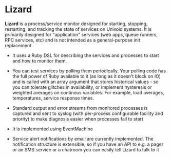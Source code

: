 # Lizard

**Lizard** is a process/service monitor designed for starting,
stopping, restarting, and tracking the state of services on Unixoid
systems. It is primarily designed for "application" services (web
apps, queue runners, RPC services, etc) and is not intended as a
general-purpose init replacement.
 
* It uses a Ruby DSL for describing the services and processes to
start and how to monitor them.

* You can test services by polling them periodically. Your polling
code has the full power of Ruby available to it (as long as it doesn't
block on IO) and is called with an array argument that stores
historical values - so you can tolerate glitches in availability, or
implement hysteresis or weighted averages on continous variables. For
example, load averages, temperatures, service response times.

* Standard output and error streams from monitored processes is captured
and sent to syslog (with per-process configurable facility and priority)
to make diagnosis easier when processes fail to start

* It is implemented using EventMachine

* Service alert notifications by email are currently implemented. The
notification structure is extensible, so if you have an API to e.g. a
pager or an SMS service or a chatroom you can easily tell Lizard to
talk to it


